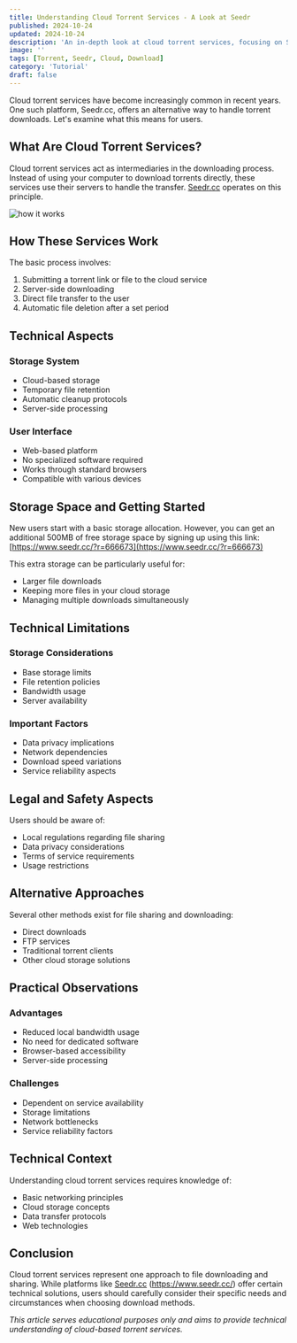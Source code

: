 ```yaml
---
title: Understanding Cloud Torrent Services - A Look at Seedr
published: 2024-10-24
updated: 2024-10-24
description: 'An in-depth look at cloud torrent services, focusing on Seedr.cc and its features for handling torrent downloads'
image: ''
tags: [Torrent, Seedr, Cloud, Download]
category: 'Tutorial'
draft: false
---
```


Cloud torrent services have become increasingly common in recent years. One such platform, Seedr.cc, offers an alternative way to handle torrent downloads. Let's examine what this means for users.

## What Are Cloud Torrent Services?

Cloud torrent services act as intermediaries in the downloading process. Instead of using your computer to download torrents directly, these services use their servers to handle the transfer. [Seedr.cc](https://www.seedr.cc/) operates on this principle.

![how it works](https://i.ibb.co/JCtdxf9/torrent-network-comparison-2.jpg)

## How These Services Work

The basic process involves:
1. Submitting a torrent link or file to the cloud service
2. Server-side downloading
3. Direct file transfer to the user
4. Automatic file deletion after a set period

## Technical Aspects

### Storage System
- Cloud-based storage
- Temporary file retention
- Automatic cleanup protocols
- Server-side processing

### User Interface
- Web-based platform
- No specialized software required
- Works through standard browsers
- Compatible with various devices

## Storage Space and Getting Started

New users start with a basic storage allocation. However, you can get an additional 500MB of free storage space by signing up using this link: [https://www.seedr.cc/?r=666673](https://www.seedr.cc/?r=666673)

This extra storage can be particularly useful for:
- Larger file downloads
- Keeping more files in your cloud storage
- Managing multiple downloads simultaneously

## Technical Limitations

### Storage Considerations
- Base storage limits
- File retention policies
- Bandwidth usage
- Server availability

### Important Factors
- Data privacy implications
- Network dependencies
- Download speed variations
- Service reliability aspects

## Legal and Safety Aspects

Users should be aware of:
- Local regulations regarding file sharing
- Data privacy considerations
- Terms of service requirements
- Usage restrictions

## Alternative Approaches

Several other methods exist for file sharing and downloading:
- Direct downloads
- FTP services
- Traditional torrent clients
- Other cloud storage solutions

## Practical Observations

### Advantages
- Reduced local bandwidth usage
- No need for dedicated software
- Browser-based accessibility
- Server-side processing

### Challenges
- Dependent on service availability
- Storage limitations
- Network bottlenecks
- Service reliability factors

## Technical Context

Understanding cloud torrent services requires knowledge of:
- Basic networking principles
- Cloud storage concepts
- Data transfer protocols
- Web technologies

## Conclusion

Cloud torrent services represent one approach to file downloading and sharing. While platforms like [Seedr.cc](https://www.seedr.cc) (https://www.seedr.cc/) offer certain technical solutions, users should carefully consider their specific needs and circumstances when choosing download methods.

*This article serves educational purposes only and aims to provide technical understanding of cloud-based torrent services.*

